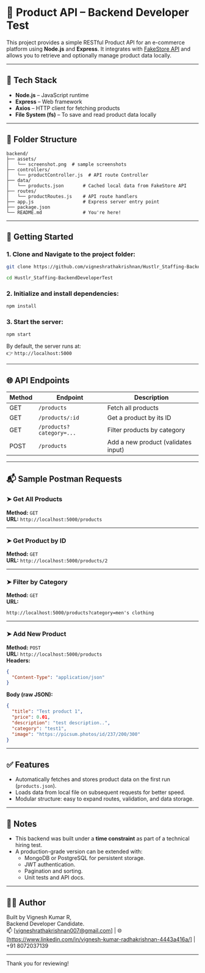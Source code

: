 # 🛒 Product API – Backend Developer Test

This project provides a simple RESTful Product API for an e-commerce platform using **Node.js** and **Express**. It integrates with [FakeStore API](https://fakestoreapi.com/products/) and allows you to retrieve and optionally manage product data locally.

---

## 🔧 Tech Stack

- **Node.js** – JavaScript runtime
- **Express** – Web framework
- **Axios** – HTTP client for fetching products
- **File System (fs)** – To save and read product data locally

---

## 📁 Folder Structure

```
backend/
├── assets/
│   └── screenshot.png  # sample screenshots
├── controllers/
│   └── productController.js  # API route Controller
├── data/
│   └── products.json       # Cached local data from FakeStore API
├── routes/
│   └── productRoutes.js    # API route handlers
├── app.js                  # Express server entry point
├── package.json
└── README.md               # You're here!
```

---

## 🚀 Getting Started

### 1. Clone and Navigate to the project folder:

```bash
git clone https://github.com/vigneshrathakrishnan/Hustlr_Staffing-BackendDeveloperTest.git
```

```bash
cd Hustlr_Staffing-BackendDeveloperTest
```

### 2. Initialize and install dependencies:
```bash
npm install
```

### 3. Start the server:
```bash
npm start 
```

By default, the server runs at:  
👉 `http://localhost:5000`

---

## 🌐 API Endpoints

| Method | Endpoint                  | Description                           |
|--------|---------------------------|---------------------------------------|
| GET    | `/products`               | Fetch all products                    |
| GET    | `/products/:id`           | Get a product by its ID               |
| GET    | `/products?category=...`  | Filter products by category           |
| POST   | `/products`               | Add a new product (validates input)   |

---

## 📬 Sample Postman Requests

### ➤ Get All Products

**Method:** `GET`  
**URL:** `http://localhost:5000/products`

---

### ➤ Get Product by ID

**Method:** `GET`  
**URL:** `http://localhost:5000/products/2`

---

### ➤ Filter by Category

**Method:** `GET`  
**URL:**  
```
http://localhost:5000/products?category=men's clothing
```

---

### ➤ Add New Product

**Method:** `POST`  
**URL:** `http://localhost:5000/products`  
**Headers:**
```json
{
  "Content-Type": "application/json"
}
```
**Body (raw JSON):**
```json
{
  "title": "Test product 1",
  "price": 0.01,
  "description": "test description..",
  "category": "test1",
  "image": "https://picsum.photos/id/237/200/300"
}
```

---

## ✅ Features

- Automatically fetches and stores product data on the first run (`products.json`).
- Loads data from local file on subsequent requests for better speed.
- Modular structure: easy to expand routes, validation, and data storage.

---

## 📌 Notes

- This backend was built under a **time constraint** as part of a technical hiring test.
- A production-grade version can be extended with:
  - MongoDB or PostgreSQL for persistent storage.
  - JWT authentication.
  - Pagination and sorting.
  - Unit tests and API docs.

---

## 👨‍💻 Author

Built by Vignesh Kumar R,  
Backend Developer Candidate.  
📫 [vigneshrathakrishnan007@gmail.com] | 🌐 [https://www.linkedin.com/in/vignesh-kumar-radhakrishnan-4443a416a/] | +91 8072037139

---

Thank you for reviewing!